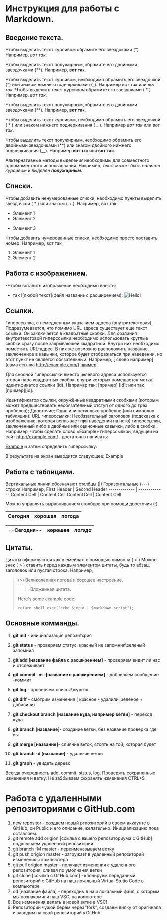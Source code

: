 # Инструкция для работы с Markdown.

## Введение текста.

Чтобы выделить текст курсивом обрамите его звездоками (*) Например, *вот так*.

Чтобы выделить текст полужирным, обрамите его двойными звездочками (**). Например, **вот так**.

Чтобы выделить текст курсивом, необходимо обрамить его звездочкой (*) или знаком нижнего подчеркивания (_). Например *вот так* или _вот так_.
Чтобы выделить текст курсивом обрамите его звездоками ( * ) Например, *вот так*.

Чтобы выделить текст полужирным, обрамите его двойными звездочками (**). Например, **вот так**.

Чтобы выделить текст курсивом, необходимо обрамить его звездочкой ( * ) или знаком нижнего подчеркивания ( _ ). Например *вот так* или _вот так_.

Чтобы выделить текст полужирным, необходимо обрамить его двойными звездочками (**) или знаком двойного нижнего подчеркивания (__). Например **вот так** или __вот так__.

Альтернативные методы выделения необходимы для совместного одномоментного использования. Например, _текст может быть написан курсивом и выделен **полужирным**_.

## Списки.

Чтобы добавить ненумерованные списки, необходимо пункты выделить звездочкой ( * ) или знаком ( + ). Например, вот так:
* Элемент 1
* Элемент 2
+ Элемент 3

Чтобы добавить нумерованные списки, необходимо просто поставить номер. Например, вот так
1. Элемент 1
2. Элемент 2

## Работа с изображением.

-Чтобы вставить изображение необходимо внести:
- так ![любой текст](файл название с расширением): ![Hello!](алло.jpg)

## Ссылки.

Гиперссылка, с немедленным указанием адреса (внутритекстовая). Подразумевается, что помимо URL-адреса существует еще текст ссылки. Он заключается в квадратные скобки. Для создания внутритекстовой гиперссылки необходимо использовать круглые скобки сразу после закрывающей квадратной. Внутри них необходимо поместить URL-адрес. В них же возможно расположить название, заключенное в кавычки, которое будет отображаться при наведении, но этот пункт не является обязательным. Например,  [ слово например] (сама ссылка http://example.com/)  [пример](http://example.com/ "Необязательная подсказка").

Для сносной гиперссылки вместо целевого адреса используется вторая пара квадратных скобок, внутри которых помещается метка, идентификатор ссылки (id). Например так: [пример] [id]: или так [пример][id]:

Идентификатор ссылки, окружённый квадратными скобками (которым может предшествовать необязательный отступ от одного до трёх пробелов);
Двоеточие;
Один или несколько пробелов (или символов табуляции);
URL гиперссылки;
Необязательный заголовок (подсказка к изображению, которая всплывает при наведении на него) гиперссылки, заключённый либо в двойные или одиночные кавычки, либо в скобки.
 Например, чтобы сделать слово «Example» гиперссылкой, ведущей на сайт http://example.com/ , достаточно написать:

[Example][]
и затем определить гиперссылку:

[Example]: http://example.com/
В результате на экран выводится следующее: Example

## Работа с таблицами.

Вертикальные линии обозначают столбцы (|)
Горизонтальные (---) строки
Например, 
First Header  | Second Header
------------- | -------------
Content Cell  | Content Cell
Content Cell  | Content Cell

Можно управлять выравниванием столбцов при помощи двоеточия (:).

Сегодня | хорошая| погода|
--------|--------|-------|

|--Сегодня--|~~хорошая~~|*погода*|
:-------|:-----:|------:|

## Цитаты.

Цитаты оформляются как в емейлах, с помощью символа ( > )
Можно знак ( > ) ставить перед каждым элементом цитаты, будь то абзац, заголовок или пустая строка. Например,
>(>) Великолепная погода и хорошее настроение.
> > Вложенная цитата.
>
> Here's some example code:
>
>     return shell_exec("echo $input | $markdown_script");

## Основные комманды.

1. __**git init**__ - инициализация репозитория

2. __**git status**__ - проверяем статус, красный не запомнил\зеленый запомнил

3. __**git add [название файла с расширением]**__ - проверяем видит ли нас и отслеживает

4. __**git commit -m -[название с расширением]**__ - добавляем сообщение -коммит

5.  __**git log**__ - проверяем список\журнал

6.  __**git diff**__ - смотрим изменения ( красное - удалили, зеленое + добавили)

7.  __**git checkout branch [название куда, например ветви]**__ - переход куда

8.  __**git branch [название]**__- создание ветки, без название проверка где вы

9.  __**git merge [название]**__- слияние веток, стоять на той, которая будет

10. __**git branch -d [название]**__ - удаление ветки
11. __**git graph**__ - увидеть дерево

Всегда очередность add, commit, status, log.  Проверять сохраненные изменения и ветку.  Не заSбываем сохранять изменения CTRL+S 

# Работа с удаленными репозиториями c GitHub.com

 1. new repositor - создаем новый репозиторий в своем аккаунте в GitHub, он  Public  и его описание, желательно. Инициализацию пока оставляем.
 2. git remote add origion [ссылка с вашего репозиториума с GitHub] подключаем удаленный репозиторий
 3. git branch -M master - переименовываем ветку
 4. git push origion master - загружает в удаленный репозиторий изменения с компьютера
 5. git pull origion master - получает изменения с удаленного репозитория, сливая по умолчания ветки
 6. git clone [ссылка с GitHub.com] - клонируем переданный репозиторий с GitHub на наш локальный Virtual Stutio Code в компьютере
 7. cd [название файла] -  переходим в наш локальный файл, с которым мы познакомили наш VSC, на компютере
 8. Все изменения делать в новой ветке в VSC! 
 9. Репозиторий чужой берем через "fork", создаем вилку от оригинала и заводим на свой репозиторий в GitHub



